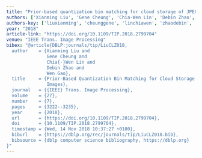 ```yaml
---
title: "Prior-based quantization bin matching for cloud storage of JPEG images"
authors: ['Xianming Liu', 'Gene Cheung', 'Chia-Wen Lin', 'Debin Zhao', 'Wen Gao 0001']
authors-key: ['liuxianming', 'cheunggene', 'linchiawen', 'zhaodebin', 'gaowen']
year: "2018"
article-link: "https://doi.org/10.1109/TIP.2018.2799704"
venue: "IEEE Trans. Image Processing"
bibex: "@article{DBLP:journals/tip/LiuCLZ018,
  author    = {Xianming Liu and
               Gene Cheung and
               Chia{-}Wen Lin and
               Debin Zhao and
               Wen Gao},
  title     = {Prior-Based Quantization Bin Matching for Cloud Storage of {JPEG}
               Images},
  journal   = {{IEEE} Trans. Image Processing},
  volume    = {27},
  number    = {7},
  pages     = {3222--3235},
  year      = {2018},
  url       = {https://doi.org/10.1109/TIP.2018.2799704},
  doi       = {10.1109/TIP.2018.2799704},
  timestamp = {Wed, 14 Nov 2018 10:37:27 +0100},
  biburl    = {https://dblp.org/rec/journals/tip/LiuCLZ018.bib},
  bibsource = {dblp computer science bibliography, https://dblp.org}
}"
---
```

